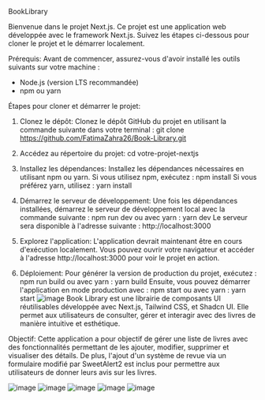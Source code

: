 BookLibrary

Bienvenue dans le projet Next.js. Ce projet est une application web développée avec le framework Next.js. Suivez les étapes ci-dessous pour cloner le projet et le démarrer localement.

Prérequis:
Avant de commencer, assurez-vous d'avoir installé les outils suivants sur votre machine :
- Node.js (version LTS recommandée)
- npm ou yarn

Étapes pour cloner et démarrer le projet:
1. Clonez le dépôt:
Clonez le dépôt GitHub du projet en utilisant la commande suivante dans votre terminal :
git clone https://github.com/FatimaZahra26/Book-Library.git

2. Accédez au répertoire du projet:
cd votre-projet-nextjs

3. Installez les dépendances:
Installez les dépendances nécessaires en utilisant npm ou yarn. Si vous utilisez npm, exécutez :
npm install
Si vous préférez yarn, utilisez :
yarn install

4. Démarrez le serveur de développement:
Une fois les dépendances installées, démarrez le serveur de développement local avec la commande suivante :
npm run dev
ou avec yarn :
yarn dev
Le serveur sera disponible à l'adresse suivante : http://localhost:3000

5. Explorez l'application:
L'application devrait maintenant être en cours d'exécution localement. Vous pouvez ouvrir votre navigateur et accéder à l'adresse http://localhost:3000 pour voir le projet en action.

6. Déploiement:
Pour générer la version de production du projet, exécutez :
npm run build
ou avec yarn :
yarn build
Ensuite, vous pouvez démarrer l'application en mode production avec :
npm start
ou avec yarn :
yarn start
![image](https://github.com/user-attachments/assets/f7463651-3362-42c2-9cb5-e21dfa22e466)
Book Library est une librairie de composants UI réutilisables développée avec Next.js, Tailwind CSS, et Shadcn UI. Elle permet aux utilisateurs de consulter, gérer et interagir avec des livres de manière intuitive et esthétique.

Objectif:
Cette application a pour objectif de gérer une liste de livres avec des fonctionnalités permettant de les ajouter, modifier, supprimer et visualiser des détails. De plus, l'ajout d'un système de revue via un formulaire modifié par SweetAlert2 est inclus pour permettre aux utilisateurs de donner leurs avis sur les livres.

![image](https://github.com/user-attachments/assets/b59b4621-f8cb-49da-9001-334f3ef9a7a1)
![image](https://github.com/user-attachments/assets/d367ee2d-71cf-4058-9bd3-d472e1dd1714)
![image](https://github.com/user-attachments/assets/cdaaf558-b958-4442-92a1-e4d297a24147)
![image](https://github.com/user-attachments/assets/825d517f-7755-4670-b141-9d5b27520c75)
![image](https://github.com/user-attachments/assets/7ab111b7-aec4-4b27-9ccb-53eb598170b8)









